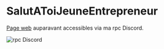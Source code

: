 # SalutAToiJeuneEntrepreneur
[Page web](https://arkya29.github.io/salutAToiJeuneEntrepreneur/) auparavant accessibles via ma rpc Discord.

![rpc Discord](https://user-images.githubusercontent.com/61916582/111886720-31677a00-89d0-11eb-9d77-c0ae8ef80396.png)

